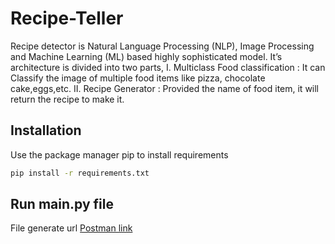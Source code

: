 # Recipe-Teller

Recipe detector is Natural Language Processing (NLP), Image Processing and Machine Learning (ML) based highly sophisticated model. It’s architecture is divided into two parts,
I.	Multiclass Food classification : It can Classify the image of multiple food items like pizza, chocolate cake,eggs,etc.
II.	Recipe Generator : Provided the name of food item, it will return the recipe to make it.



## Installation

Use the package manager pip to install requirements

```bash
pip install -r requirements.txt
```


## Run main.py file
File generate url [Postman link](http://0.0.0.0:6000/Detect_the_food)